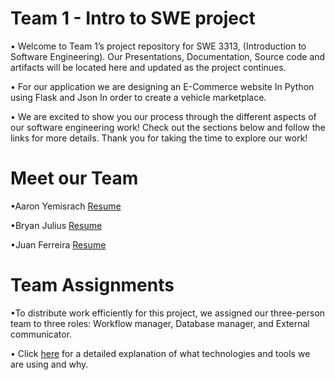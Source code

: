 # Team 1 - Intro to SWE project

• Welcome to Team 1’s project repository for SWE 3313, (Introduction to Software Engineering). Our Presentations, Documentation, Source code and artifacts will be located here and updated as the project continues.


• For our application we are designing an E-Commerce website In Python using Flask and Json In order to create a vehicle marketplace. 

• We are excited to show you our process through the different aspects of our software engineering work! Check out the sections below and follow the links for more details. Thank you for taking the time to explore our work!

# Meet our Team

•Aaron Yemisrach   [Resume](https://shorturl.at/dbckp)

•Bryan Julius      [Resume](https://shorturl.at/CXHMR)

•Juan Ferreira     [Resume](https://shorturl.at/ji5R3)

# Team Assignments 
•To distribute work efficiently for this project, we assigned our three-person team to three roles: Workflow manager, Database manager, and External communicator.

• Click [here](https://github.com/NanoFerreira/SWE_MainProject_Team1/blob/d5635336cd4661c302d99a60f88648b5fedeb519/TeamAssignments.md) for a detailed explanation of what technologies and tools we are using and why.


